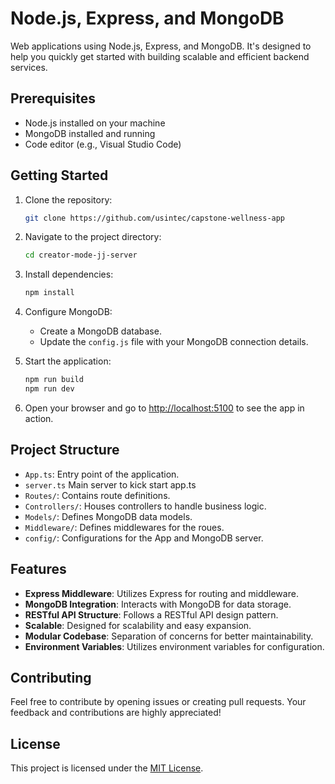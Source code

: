 # Node.js, Express, and MongoDB

Web applications using Node.js, Express, and MongoDB. It's designed to help you quickly get started with building scalable and efficient backend services.

## Prerequisites
- Node.js installed on your machine
- MongoDB installed and running
- Code editor (e.g., Visual Studio Code)

## Getting Started

1. Clone the repository:
   ```bash
   git clone https://github.com/usintec/capstone-wellness-app
   ```

2. Navigate to the project directory:
   ```bash
   cd creator-mode-jj-server
   ```

3. Install dependencies:
   ```bash
   npm install
   ```

4. Configure MongoDB:
   - Create a MongoDB database.
   - Update the `config.js` file with your MongoDB connection details.

5. Start the application:
   ```bash
   npm run build
   npm run dev
   ```

6. Open your browser and go to [http://localhost:5100](http://localhost:5100) to see the app in action.

## Project Structure

- `App.ts`: Entry point of the application.
- `server.ts` Main server to kick start app.ts
- `Routes/`: Contains route definitions.
- `Controllers/`: Houses controllers to handle business logic.
- `Models/`: Defines MongoDB data models.
- `Middleware/`: Defines middlewares for the roues.
- `config/`: Configurations for the App and MongoDB server.

## Features

- **Express Middleware**: Utilizes Express for routing and middleware.
- **MongoDB Integration**: Interacts with MongoDB for data storage.
- **RESTful API Structure**: Follows a RESTful API design pattern.
- **Scalable**: Designed for scalability and easy expansion.
- **Modular Codebase**: Separation of concerns for better maintainability.
- **Environment Variables**: Utilizes environment variables for configuration.

## Contributing

Feel free to contribute by opening issues or creating pull requests. Your feedback and contributions are highly appreciated!

## License

This project is licensed under the [MIT License](LICENSE).
